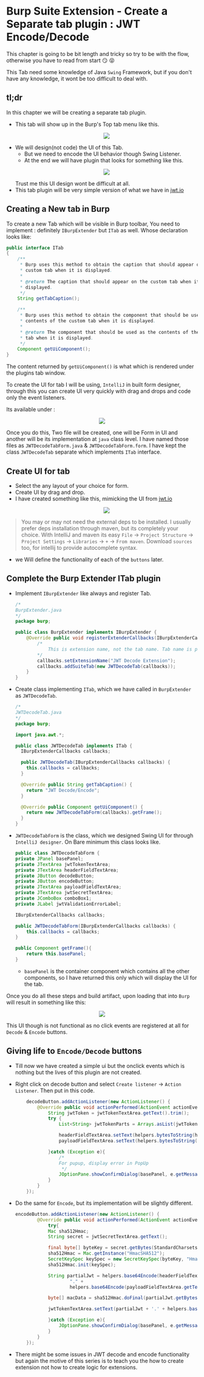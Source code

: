 # Burp Suite Extension - Create a Separate tab plugin : JWT Encode/Decode

This chapter is going to be bit length and tricky so try to be with the flow, otherwise you have to read from start 😏 😝

This Tab need some knowledge of Java `Swing` Framework, but if you don't have any knowledge, it wont be too difficult to deal with.

## tl;dr
In this chapter we will be creating a separate tab plugin.
- This tab will show up in the Burp's Top tab menu like this.
    <p align=center>
        <img src="../../static/images/chapter8/file1.png" />
    </p>
- We will design(not code) the UI of this Tab.
    - But we need to encode the UI behavior though Swing Listener.
    - At the end we will have plugin that looks for something like this.
    <p align=center>
        <img src="../../static/images/chapter8/file4.png" />
    </p>
    Trust me this UI design wont be difficult at all.
- This tab plugin will be very simple version of what we have in [jwt.io](jwt.io)


## Creating a New tab in Burp
To create a new Tab which will be visible in Burp toolbar, You need to implement : definitely `IBurpExtender` but `ITab` as well. Whose declaration looks like:
```java
public interface ITab
{
    /**
     * Burp uses this method to obtain the caption that should appear on the
     * custom tab when it is displayed.
     *
     * @return The caption that should appear on the custom tab when it is
     * displayed.
     */
    String getTabCaption();

    /**
     * Burp uses this method to obtain the component that should be used as the
     * contents of the custom tab when it is displayed.
     *
     * @return The component that should be used as the contents of the custom
     * tab when it is displayed.
     */
    Component getUiComponent();
}
```

The content returned by `getUiComponent()` is what which is rendered under the plugins tab window.

To create the UI for tab I will be using, `IntelliJ` in built form designer, through this you can create UI very quickly with drag and drops and code only the event listeners.

Its available under :
    <p align=center>
        <img src="../../static/images/chapter8/file2.png" />
    </p>

Once you do this, Two file will be created, one will be Form in UI and another will be its implementation at `java` class level. I have named those files as `JWTDecodeTabForm.java` & `JWTDecodeTabForm.form`. I have kept the class `JWTDecodeTab` separate which implements `ITab` interface.


## Create UI for tab
- Select the any layout of your choice for form.
- Create UI by drag and drop.
- I have created something like this, mimicking the UI from [jwt.io](jwt.io)
    <p align=center>
        <img src="../../static/images/chapter8/file3.png" />
    </p>
> You may or may not need the external deps to be installed. I usually prefer deps installation through maven, but its completely your choice. With IntelliJ and maven its easy `File` -> `Project Structure` -> `Project Settings` -> `Libraries` -> `+` -> `From maven`. Download `sources` too, for intellij to provide autocomplete syntax. 
- we Will define the functionality of each of the `buttons` later.

## Complete the Burp Extender ITab plugin
- Implement `IBurpExtender` like always and register Tab.
    ```java
    /*
    BurpExtender.java
    */
    package burp;

    public class BurpExtender implements IBurpExtender {
        @Override public void registerExtenderCallbacks(IBurpExtenderCallbacks callbacks) {
            /*
                This is extension name, not the tab name. Tab name is picked up from ITab concrete class.
            */
            callbacks.setExtensionName("JWT Decode Extension");
            callbacks.addSuiteTab(new JWTDecodeTab(callbacks));
        }
    }

    ```
- Create class implementing `ITab`, which we have called in `BurpExtender` as `JWTDecodeTab`.
    ```java
    /*
    JWTDecodeTab.java
    */
    package burp;

    import java.awt.*;

    public class JWTDecodeTab implements ITab {
      IBurpExtenderCallbacks callbacks;

      public JWTDecodeTab(IBurpExtenderCallbacks callbacks) {
        this.callbacks = callbacks;
      }

      @Override public String getTabCaption() {
        return "JWT Decode/Encode";
      }

      @Override public Component getUiComponent() {
        return new JWTDecodeTabForm(callbacks).getFrame();
      }
    }
    ```
- `JWTDecodeTabForm` is the class, which we designed Swing UI for through `IntelliJ designer`. On Bare minimum this class looks like.
    ```java
    public class JWTDecodeTabForm {
    private JPanel basePanel;
    private JTextArea jwtTokenTextArea;
    private JTextArea headerFieldTextArea;
    private JButton decodeButton;
    private JButton encodeButton;
    private JTextArea payloadFieldTextArea;
    private JTextArea jwtSecretTextArea;
    private JComboBox comboBox1;
    private JLabel jwtValidationErrorLabel;

    IBurpExtenderCallbacks callbacks;

    public JWTDecodeTabForm(IBurpExtenderCallbacks callbacks) {
        this.callbacks = callbacks;
    }

    public Component getFrame(){
        return this.basePanel;
    }
    ```
    - `basePanel` is the container component which contains all the other components, so I have returned this only which will display the UI for the tab.

Once you do all these steps and build artifact, upon loading that into `Burp` will result in something like this:
    <p align=center>
        <img src="../../static/images/chapter8/file4.png" />
    </p>
This UI though is not functional as no click events are registered at all for `Decode` & `Encode` buttons.

## Giving life to `Encode/Decode` buttons
- Till now we have created a simple ui but the onclick events which is nothing but the lives of this plugin are not created.
- Right click on decode button and select `Create listener` -> `Action Listener`. Then put in this code.
    ```java
        decodeButton.addActionListener(new ActionListener() {
            @Override public void actionPerformed(ActionEvent actionEvent) {
                String jwtToken = jwtTokenTextArea.getText().trim();
                try {
                    List<String> jwtTokenParts = Arrays.asList(jwtToken.split(Pattern.quote(".")));

                    headerFieldTextArea.setText(helpers.bytesToString(helpers.base64Decode(jwtTokenParts.get(0))));
                    payloadFieldTextArea.setText(helpers.bytesToString(helpers.base64Decode(jwtTokenParts.get(1))));

                }catch (Exception e){
                    /*
                    For pupup, display error in PopUp
                     */
                    JOptionPane.showConfirmDialog(basePanel, e.getMessage(), "Error", JOptionPane.OK_CANCEL_OPTION);
                }
            }
        });
    ```

- Do the same for `Encode`, but its implementation will be slightly different.
    ```java
    encodeButton.addActionListener(new ActionListener() {
            @Override public void actionPerformed(ActionEvent actionEvent) {
                try{
                Mac sha512Hmac;
                String secret = jwtSecretTextArea.getText();

                final byte[] byteKey = secret.getBytes(StandardCharsets.UTF_8);
                sha512Hmac = Mac.getInstance("HmacSHA512");
                SecretKeySpec keySpec = new SecretKeySpec(byteKey, "HmacSHA512");
                sha512Hmac.init(keySpec);

                String partialJwt = helpers.base64Encode(headerFieldTextArea.getText()) +
                        "." +
                        helpers.base64Encode(payloadFieldTextArea.getText());

                byte[] macData = sha512Hmac.doFinal(partialJwt.getBytes(StandardCharsets.UTF_8));

                jwtTokenTextArea.setText(partialJwt + '.' + helpers.base64Encode(helpers.bytesToString(macData)));

                }catch (Exception e){
                    JOptionPane.showConfirmDialog(basePanel, e.getMessage(), "Error", JOptionPane.OK_CANCEL_OPTION);
                }
            }
        });
    ```
- There might be some issues in JWT decode and encode functionality but again the motive of this series is to teach you the how to create extension not how to create logic for extensions.

